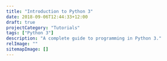 ```yaml
---
title: "Introduction to Python 3"
date: 2018-09-06T12:44:33+12:00
draft: true
projectCategory: "Tutorials"
tags: ["Python 3"]
description: "A complete guide to programming in Python 3."
relImage: ""
sitemapImage: []
---
```

